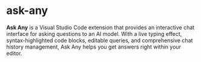 # ask-any
 **Ask Any** is a Visual Studio Code extension that provides an interactive chat interface for asking questions to an AI model. With a live typing effect, syntax-highlighted code blocks, editable queries, and comprehensive chat history management, Ask Any helps you get answers right within your editor.
